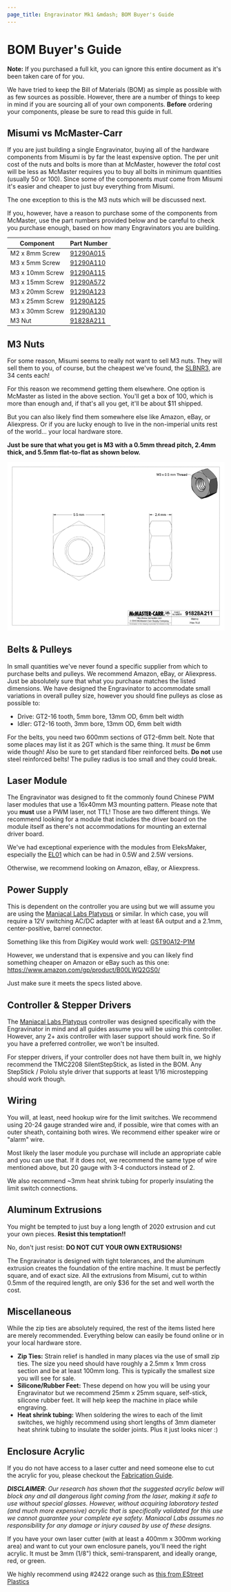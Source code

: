 ```yaml
---
page_title: Engravinator Mk1 &mdash; BOM Buyer's Guide
---
```


# BOM Buyer's Guide

**Note:** If you purchased a full kit, you can ignore this entire document as it's been taken care of for you.

We have tried to keep the Bill of Materials (BOM) as simple as possible with as few sources as possible. However, there are a number of things to keep in mind if you are sourcing all of your own components. **Before** ordering your components, please be sure to read this guide in full.

## Misumi vs McMaster-Carr

If you are just building a single Engravinator, buying all of the hardware components from Misumi is by far the least expensive option. The per unit cost of the nuts and bolts is more than at McMaster, however the *total* cost will be less as McMaster requires you to buy all bolts in minimum quantities (usually 50 or 100). Since some of the components *must* come from Misumi it's easier and cheaper to just buy everything from Misumi.

The one exception to this is the M3 nuts which will be discussed next.

If you, however, have a reason to purchase some of the components from McMaster, use the part numbers provided below and be careful to check you purchase enough, based on how many Engravinators you are building.

| Component       | Part Number                                     |
|-----------------|-------------------------------------------------|
| M2 x 8mm Screw  | [91290A015](https://www.mcmaster.com/91290A015) |
| M3 x 5mm Screw  | [91290A110](https://www.mcmaster.com/91290A110) |
| M3 x 10mm Screw | [91290A115](https://www.mcmaster.com/91290A115) |
| M3 x 15mm Screw | [91290A572](https://www.mcmaster.com/91290A572) |
| M3 x 20mm Screw | [91290A123](https://www.mcmaster.com/91290A123) |
| M3 x 25mm Screw | [91290A125](https://www.mcmaster.com/91290A125) |
| M3 x 30mm Screw | [91290A130](https://www.mcmaster.com/91290A130) |
| M3 Nut          | [91828A211](https://www.mcmaster.com/91828A211) |

## M3 Nuts

For some reason, Misumi seems to really not want to sell M3 nuts. They will sell them to you, of course, but the cheapest we've found, the [SLBNR3](https://us.misumi-ec.com/vona2/detail/110300250540/?HissuCode=SLBNR3), are 34 cents each!

For this reason we recommend getting them elsewhere. One option is McMaster as listed in the above section. You'll get a box of 100, which is more than enough and, if that's all you get, it'll be about $11 shipped.

But you can also likely find them somewhere else like Amazon, eBay, or Aliexpress. Or if you are lucky enough to live in the non-imperial units rest of the world... your local hardware store.

**Just be sure that what you get is M3 with a 0.5mm thread pitch, 2.4mm thick, and 5.5mm flat-to-flat as shown below.**

![M3 nut dimensions](img/91828A211.gif)

## Belts & Pulleys

In small quantities we've never found a specific supplier from which to purchase belts and pulleys. We recommend Amazon, eBay, or Aliexpress. Just be absolutely sure that what you purchase matches the listed dimensions. We have designed the Engravinator to accommodate small variations in overall pulley size, however you should fine pulleys as close as possible to:

-   Drive: GT2-16 tooth, 5mm bore, 13mm OD, 6mm belt width
-   Idler: GT2-16 tooth, 3mm bore, 13mm OD, 6mm belt width

For the belts, you need two 600mm sections of GT2-6mm belt. Note that some places may list it as 2GT which is the same thing. It *must* be 6mm wide though!
Also be sure to get standard fiber reinforced belts. **Do not** use steel reinforced belts! The pulley radius is too small and they could break.

## Laser Module

The Engravinator was designed to fit the commonly found Chinese PWM laser modules that use a 16x40mm M3 mounting pattern. Please note that you **must** use a PWM laser, not TTL! Those are two different things. We recommend looking for a module that includes the driver board on the module itself as there's not accommodations for mounting an external driver board.

We've had exceptional experience with the modules from EleksMaker, especially the [EL01](http://store.eleksmaker.com/index.php?route=product/product&path=101&product_id=163) which can be had in 0.5W and 2.5W versions.

Otherwise, we recommend looking on Amazon, eBay, or Aliexpress.

## Power Supply

This is dependent on the controller you are using but we will assume you are using the [Maniacal Labs Platypus](https://maniacallabs.com/platypus) or similar. In which case, you will require a 12V switching AC/DC adapter with at least 6A output and a 2.1mm, center-positive, barrel connector.

Something like this from DigiKey would work well: [GST90A12-P1M](https://www.digikey.com/product-detail/en/mean-well-usa-inc/GST90A12-P1M/1866-2154-ND/7703717)

However, we understand that is expensive and you can likely find something cheaper on Amazon or eBay such as this one: <https://www.amazon.com/gp/product/B00LWQ2GS0/>

Just make sure it meets the specs listed above.

## Controller & Stepper Drivers

The [Maniacal Labs Platypus](https://maniacallabs.com/platypus) controller was designed specifically with the Engravinator in mind and all guides assume you will be using this controller. However, any 2+ axis controller with laser support should work fine. So if you have a preferred controller, we won't be insulted.

For stepper drivers, if your controller does not have them built in, we highly recommend the TMC2208 SilentStepStick, as listed in the BOM. Any StepStick / Pololu style driver that supports at least 1/16 microstepping should work though.

## Wiring

You will, at least, need hookup wire for the limit switches. We recommend using 20-24 gauge stranded wire and, if possible, wire that comes with an outer sheath, containing both wires. We recommend either speaker wire or "alarm" wire.

Most likely the laser module you purchase will include an appropriate cable and you can use that. If it does not, we recommend the same type of wire mentioned above, but 20 gauge with 3-4 conductors instead of 2.

We also recommend ~3mm heat shrink tubing for properly insulating the limit switch connections.

## Aluminum Extrusions

You might be tempted to just buy a long length of 2020 extrusion and cut your own pieces. **Resist this temptation!!**

No, don't just resist: **DO NOT CUT YOUR OWN EXTRUSIONS!**

The Engravinator is designed with tight tolerances, and the aluminum extrusion creates the foundation of the entire machine. It must be perfectly square, and of exact size. All the extrusions from Misumi, cut to within 0.5mm of the required length, are only $36 for the set and well worth the cost.

## Miscellaneous

While the zip ties are absolutely required, the rest of the items listed here are merely recommended. Everything below can easily be found online or in your local hardware store.

-   **Zip Ties:** Strain relief is handled in many places via the use of small zip ties. The size you need should have roughly a 2.5mm x 1mm cross section and be at least 100mm long. This is typically the smallest size you will see for sale.
-   **Silicone/Rubber Feet:** These depend on how you will be using your Engravinator but we recommend 25mm x 25mm square, self-stick, silicone rubber feet. It will help keep the machine in place while engraving.
-   **Heat shrink tubing:** When soldering the wires to each of the limit switches, we highly recommend using short lengths of 3mm diameter heat shrink tubing to insulate the solder joints. Plus it just looks nicer :)


## Enclosure Acrylic

If you do not have access to a laser cutter and need someone else to cut the acrylic for you, please checkout the [Fabrication Guide](/mk1/print/#enclosure-laser-cut-parts).

__*DISCLAIMER*__: *Our research has shown that the suggested acrylic below will block any and all dangerous light coming from the laser, making it safe to use without special glasses. However, without acquiring laboratory tested (and much more expensive) acrylic that is specifically validated for this use we cannot guarantee your complete eye safety. Maniacal Labs assumes no responsibility for any damage or injury caused by use of these designs.*

If you have your own laser cutter (with at least a 400mm x 300mm working area) and want to cut your own enclosure panels, you'll need the right acrylic. It must be 3mm (1/8") thick, semi-transparent, and ideally orange, red, or green.

We highly recommend using #2422 orange such as [this from EStreet Plastics](https://www.estreetplastics.com/1-8-inch-transparent-orange-2422-plexiglass-sheets-s/137.htm)